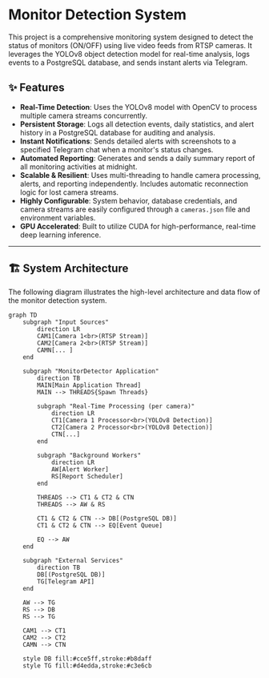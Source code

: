 # Monitor Detection System

This project is a comprehensive monitoring system designed to detect the status of monitors (ON/OFF) using live video feeds from RTSP cameras. It leverages the YOLOv8 object detection model for real-time analysis, logs events to a PostgreSQL database, and sends instant alerts via Telegram.

## ✨ Features

- **Real-Time Detection**: Uses the YOLOv8 model with OpenCV to process multiple camera streams concurrently.
- **Persistent Storage**: Logs all detection events, daily statistics, and alert history in a PostgreSQL database for auditing and analysis.
- **Instant Notifications**: Sends detailed alerts with screenshots to a specified Telegram chat when a monitor's status changes.
- **Automated Reporting**: Generates and sends a daily summary report of all monitoring activities at midnight.
- **Scalable & Resilient**: Uses multi-threading to handle camera processing, alerts, and reporting independently. Includes automatic reconnection logic for lost camera streams.
- **Highly Configurable**: System behavior, database credentials, and camera streams are easily configured through a `cameras.json` file and environment variables.
- **GPU Accelerated**: Built to utilize CUDA for high-performance, real-time deep learning inference.

---

## 🏗️ System Architecture

The following diagram illustrates the high-level architecture and data flow of the monitor detection system.

```mermaid
graph TD
    subgraph "Input Sources"
        direction LR
        CAM1[Camera 1<br>(RTSP Stream)]
        CAM2[Camera 2<br>(RTSP Stream)]
        CAMN[... ]
    end

    subgraph "MonitorDetector Application"
        direction TB
        MAIN[Main Application Thread]
        MAIN --> THREADS{Spawn Threads}
        
        subgraph "Real-Time Processing (per camera)"
            direction LR
            CT1[Camera 1 Processor<br>(YOLOv8 Detection)]
            CT2[Camera 2 Processor<br>(YOLOv8 Detection)]
            CTN[...]
        end

        subgraph "Background Workers"
            direction LR
            AW[Alert Worker]
            RS[Report Scheduler]
        end

        THREADS --> CT1 & CT2 & CTN
        THREADS --> AW & RS

        CT1 & CT2 & CTN --> DB[(PostgreSQL DB)]
        CT1 & CT2 & CTN --> EQ[Event Queue]

        EQ --> AW
    end

    subgraph "External Services"
        direction TB
        DB[(PostgreSQL DB)]
        TG[Telegram API]
    end

    AW --> TG
    RS --> DB
    RS --> TG

    CAM1 --> CT1
    CAM2 --> CT2
    CAMN --> CTN

    style DB fill:#cce5ff,stroke:#b8daff
    style TG fill:#d4edda,stroke:#c3e6cb
